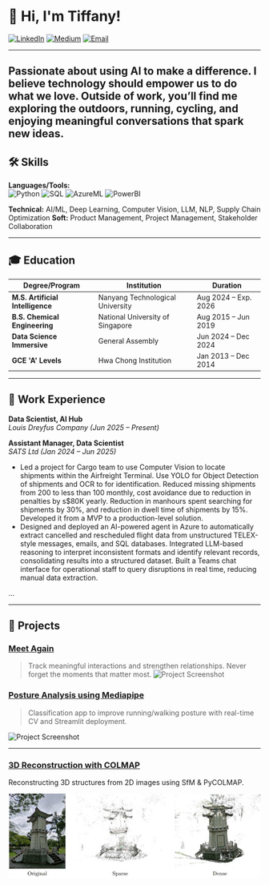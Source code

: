 # 👋 Hi, I'm Tiffany!

[![LinkedIn](https://img.shields.io/badge/LinkedIn-blue?logo=linkedin&logoColor=white)](https://www.linkedin.com/in/tiffanytgr/)
[![Medium](https://img.shields.io/badge/Medium-black?logo=medium&logoColor=white)](https://medium.com/@tiffany.tgr)
[![Email](https://img.shields.io/badge/Email-D14836?logo=gmail&logoColor=white)](mailto:tiffanytan.gr@gmail.com)

---
Passionate about using AI to make a difference. I believe technology should empower us to do what we love. Outside of work, you’ll find me exploring the outdoors, running, cycling, and enjoying meaningful conversations that spark new ideas.
---

## 🛠 Skills

**Languages/Tools:**  
![Python](https://img.shields.io/badge/Python-3776AB?logo=python&logoColor=white)
![SQL](https://img.shields.io/badge/SQL-4479A1?logo=postgresql&logoColor=white)
![AzureML](https://img.shields.io/badge/Azure-0078D4?logo=microsoft-azure&logoColor=white)
![PowerBI](https://img.shields.io/badge/PowerBI-F2C811?logo=powerbi&logoColor=black)

**Technical:** AI/ML, Deep Learning, Computer Vision, LLM, NLP, Supply Chain Optimization 
**Soft:** Product Management, Project Management, Stakeholder Collaboration

---

## 🎓 Education

| Degree/Program                  | Institution                        | Duration                  |
|----------------------------------|------------------------------------|---------------------------|
| **M.S. Artificial Intelligence** | Nanyang Technological University   | Aug 2024 – Exp. 2026      |
| **B.S. Chemical Engineering**    | National University of Singapore   | Aug 2015 – Jun 2019       |
| **Data Science Immersive**       | General Assembly                   | Jun 2024 – Dec 2024       |
| **GCE 'A' Levels**               | Hwa Chong Institution              | Jan 2013 – Dec 2014       |

---

## 💼 Work Experience

**Data Scientist, AI Hub**  
_Louis Dreyfus Company (Jun 2025 – Present)_  

**Assistant Manager, Data Scientist**  
_SATS Ltd (Jan 2024 – Jun 2025)_  
- Led a project for Cargo team to use Computer Vision to locate shipments within the Airfreight Terminal. Use YOLO for Object Detection of shipments and OCR to for identification. Reduced missing shipments from 200 to less than 100 monthly, cost avoidance due to reduction in penalties by s$80K yearly. Reduction in manhours spent searching for shipments by 30%, and reduction in dwell time of shipments by 15%. Developed it from a MVP to a production-level solution.
- Designed and deployed an AI-powered agent in Azure to automatically extract cancelled and rescheduled flight data from unstructured TELEX-style messages, emails, and SQL databases. Integrated LLM-based reasoning to interpret inconsistent formats and identify relevant records, consolidating results into a structured dataset. Built a Teams chat interface for operational staff to query disruptions in real time, reducing manual data extraction.

...

---

## 🚀 Projects

### [Meet Again](https://meet-again-1.web.app/)
> Track meaningful interactions and strengthen relationships. Never forget the moments that matter most.
![Project Screenshot](images/meet-again.gif)

### [Posture Analysis using Mediapipe](https://github.com/tiffanytgr/posture-analysis-app)
> Classification app to improve running/walking posture with real-time CV and Streamlit deployment.

![Project Screenshot](images/streamlit-app-demo.gif)

---

### [3D Reconstruction with COLMAP](https://github.com/tiffanytgr/MSAI_6121_compvision/tree/main/Project)
Reconstructing 3D structures from 2D images using SfM & PyCOLMAP.

![Project Screenshot](images/ntu-confucius.jpg)
